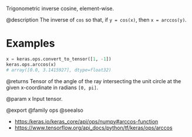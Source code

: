 Trigonometric inverse cosine, element-wise.

@description
The inverse of `cos` so that, if `y = cos(x)`, then `x = arccos(y)`.

# Examples
```python
x = keras.ops.convert_to_tensor([1, -1])
keras.ops.arccos(x)
# array([0.0, 3.1415927], dtype=float32)
```

@returns
Tensor of the angle of the ray intersecting the unit circle at the given
x-coordinate in radians `[0, pi]`.

@param x Input tensor.

@export
@family ops
@seealso
+ <https:/keras.io/keras_core/api/ops/numpy#arccos-function>
+ <https://www.tensorflow.org/api_docs/python/tf/keras/ops/arccos>
